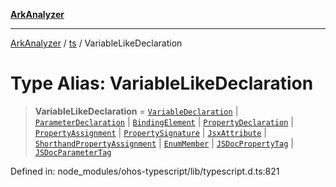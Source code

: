 [**ArkAnalyzer**](../../../../README.md)

***

[ArkAnalyzer](../../../../globals.md) / [ts](../README.md) / VariableLikeDeclaration

# Type Alias: VariableLikeDeclaration

> **VariableLikeDeclaration** = [`VariableDeclaration`](../interfaces/VariableDeclaration.md) \| [`ParameterDeclaration`](../interfaces/ParameterDeclaration.md) \| [`BindingElement`](../interfaces/BindingElement.md) \| [`PropertyDeclaration`](../interfaces/PropertyDeclaration.md) \| [`PropertyAssignment`](../interfaces/PropertyAssignment.md) \| [`PropertySignature`](../interfaces/PropertySignature.md) \| [`JsxAttribute`](../interfaces/JsxAttribute.md) \| [`ShorthandPropertyAssignment`](../interfaces/ShorthandPropertyAssignment.md) \| [`EnumMember`](../interfaces/EnumMember.md) \| [`JSDocPropertyTag`](../interfaces/JSDocPropertyTag.md) \| [`JSDocParameterTag`](../interfaces/JSDocParameterTag.md)

Defined in: node\_modules/ohos-typescript/lib/typescript.d.ts:821
